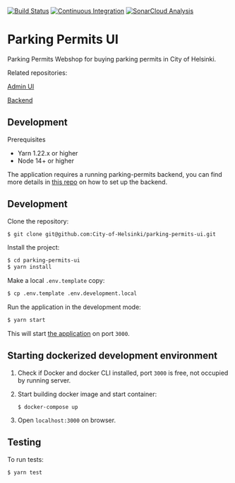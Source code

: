 [![Build Status](https://dev.azure.com/City-of-Helsinki/pysakoinnin-verkkokauppa/_apis/build/status/parking-permits-ui%20Test?repoName=City-of-Helsinki%2Fparking-permits-ui&branchName=develop)](https://dev.azure.com/City-of-Helsinki/pysakoinnin-verkkokauppa/_build/latest?definitionId=642&repoName=City-of-Helsinki%2Fparking-permits-ui&branchName=develop)
[![Continuous Integration](https://github.com/City-of-Helsinki/parking-permits-ui/actions/workflows/ci.yml/badge.svg)](https://github.com/City-of-Helsinki/parking-permits-ui/actions/workflows/ci.yml)
[![SonarCloud Analysis](https://github.com/City-of-Helsinki/parking-permits-ui/actions/workflows/analyze-code.yml/badge.svg)](https://github.com/City-of-Helsinki/parking-permits-ui/actions/workflows/analyze-code.yml)

# Parking Permits UI

Parking Permits Webshop for buying parking permits in City of Helsinki.

Related repositories:

[Admin UI](https://github.com/City-of-Helsinki/parking-permits-admin-ui)

[Backend](https://github.com/City-of-Helsinki/parking-permits)

## Development

Prerequisites

- Yarn 1.22.x or higher
- Node 14+ or higher

The application requires a running parking-permits backend, you can find more details in [this repo](https://github.com/City-of-Helsinki/parking-permits) on how to set up the backend.

## Development

Clone the repository:

```bash
$ git clone git@github.com:City-of-Helsinki/parking-permits-ui.git
```

Install the project:

```bash
$ cd parking-permits-ui
$ yarn install
```

Make a local `.env.template` copy:

```bash
$ cp .env.template .env.development.local
```

Run the application in the development mode:

```bash
$ yarn start
```

This will start [the application](http://localhost:3000) on port `3000`.

## Starting dockerized development environment

1. Check if Docker and docker CLI installed, port `3000` is free, not occupied by running server.

2. Start building docker image and start container:
   ```
   $ docker-compose up
   ```
3. Open `localhost:3000` on browser.

## Testing

To run tests:

```
$ yarn test
```
